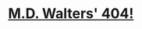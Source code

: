 <div class="container-fluid p-5 bg-danger text-white">
    <h1 class="display-1 text-center"><a href="/" class="text-decoration-none text-light">M.D. Walters' 404!</a></h1>
</div>
